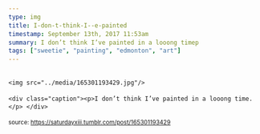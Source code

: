 ```yaml
---
type: img
title: I-don-t-think-I--e-painted
timestamp: September 13th, 2017 11:53am
summary: I don’t think I’ve painted in a looong timep 
tags: ["sweetie", "painting", "edmonton", "art"]
---
```


                
                
                
                                                                                        <img src="../media/165301193429.jpg"/>
                                                                                          <div class="caption"><p>I don’t think I’ve painted in a looong time.</p> </div>
                                    
                
                
                
                
                                
<small>source: https://saturdayxiii.tumblr.com/post/165301193429</small>